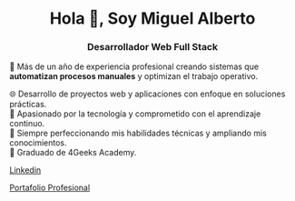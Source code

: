 <h1 align="center">Hola 👋, Soy Miguel Alberto</h1>
<h3 align="center">Desarrollador Web Full Stack</h3>

🧠 Más de un año de experiencia profesional creando sistemas que **automatizan procesos manuales** y optimizan el trabajo operativo.

🌐 Desarrollo de proyectos web y aplicaciones con enfoque en soluciones prácticas.  
🔧 Apasionado por la tecnología y comprometido con el aprendizaje continuo.  
🌱 Siempre perfeccionando mis habilidades técnicas y ampliando mis conocimientos.  
💼 Graduado de 4Geeks Academy.  


<a href="https://linkedin.com/in/miguel-alberto-ordonez" target="blank">Linkedin</a>

<a href="https://portafolio-web-miguel-alberto.vercel.app/" target="blank">Portafolio Profesional</a>
